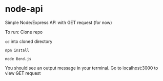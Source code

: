 # node-api

Simple Node/Express API with GET request (for now)

To run:
Clone repo

`cd` into cloned directory

`npm install`

`node Bend.js`

You should see an output message in your terminal. Go to localhost:3000 to view GET request
